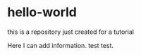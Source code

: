 # hello-world
this is a repository just created for a tutorial

Here I can add information. test test.
